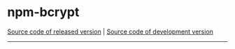 # npm-bcrypt
[Source code of released version](https://github.com/meteor/meteor/tree/master/packages/npm-bcrypt) | [Source code of development version](https://github.com/meteor/meteor/tree/devel/packages/npm-bcrypt)
***

